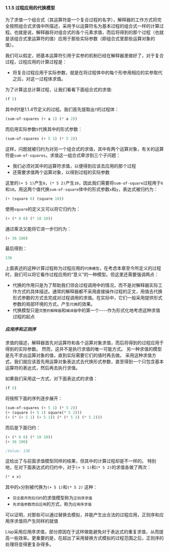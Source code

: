 #### 1.1.5 过程应用的代换模型

为了求值一个组合式（其运算符是一个复合过程的名字），解释器的工作方式将完全按照组合式求值中所描述，采用予以运算符名为基本过程的组合式一样的计算过程。也就是说，解释器将对组合式的各个元素求值，而后将得到的那个过程（也就是该组合式里运算符的值）应用于那些实际参数（即组合式里那些运算对象的值）。

我们可以假定，把基本运算符引用于实参的机制已经在解释器里做好了，对于复合过程，过程应用的计算过程是：

- 将复合过程应用于实际参数，就是在将过程体中的每个形参用相应的实参取代之后，对这一过程体求值。

为了计算这总计算过程，让我们看看下面组合式的求值:

```lisp
(f 5)
```
其中的f是1.1.4节定义的过程。我们首先提取出`f`的过程体：

```lisp
(sum-of-squares (+ a 1) (* a 2))
```

而后用实际参数`5`代换其中的形式参数：

```lisp
(sum-of-squares (+ 5 1) (* 5 2))
```

这样，问题就被归约为对另一个组合式的求值，其中有两个运算对象，有关的运算符是`sum-of-squares`。求值这一组合式牵涉到三个子问题：

- 我们必须对其中的运算符求值，以便得到应该去应用的那个过程
- 还需要求值两个运算对象，以得到过程的实际参数

这里的`(+ 5 1)`产生`6`，`(* 5 2)`产生`10`，因此我们需要将`sum-of-square`过程用于`6`和`10`。用这两个值代换`sum-of-square`体中的形式参数`x`和`y`，表达式被归约为：

```lisp
(+ (square 6) (square 10))
```

使用`square`的定义又可以将它归约为：

```lisp
(+ (* 6 6) (* 10 10))
```

通过乘法又能将它进一步归约为：

```lisp
(+ 36 100)
```

最后得到：

```lisp
136
```

上面表述的这种计算过程称为过程应用的`代换模型`，在考虑本章至今所定义的过程时，我们可以将它看作过程应用的“意义”的一种模型。但这里还需要强调两点：

- 代换的作用只是为了帮助我们领会过程调用中的情况，而不是对解释器实际工作方式的具体描述。通常的解释器都不采用直接操作过程的正文，用值去代换形式参数的方式去完成对过程调用的求值。在实际中，它们一般采用提供形式参数的局部环境的方式，产生`代换`的效果。
- 代换模型只是`完整的解释器`和`编译器`中的第一个----作为形式化地考虑这种求值过程的起点

##### 应用序和正则序

求值的描述，解释器首先对运算符和各个运算对象求值，而后将得到的过程应用于得到的实际参数。
然而，这并不是执行求值的唯一可能方式。
另一种求值的模型是先不求出运算对象的值，直到实际需要它们的值时再去做。
采用这种求值方式，我们就应该首先用运算对象表达式去代换形式参数，直至得到一个只包含基本运算符的表达式，然后再去执行求值。

如果我们采用这一方式，对下面表达式的求值：

```lisp
(f 5)
```

将按照下面的序列逐步展开：

```lisp
(sum-of-squares (+ 5 1) (* 5 2))
(+ (square (+ 5 1) square(* 5 2)))
(+ (* (+ 5 1) (+ 5 1)) (* (* 5 2) (* 5 2)))
```

而后是下面归约：

```lisp
(+ (* 6 6) (* 10 10))
(+ 36 100)

;Value: 136
```

这给出了与前面求值模型同样的结果，但其中的计算过程却是不一样的。
特别地，在对下面表达式的归约中，对于`(+ 5 1)`和`(* 5 2)`的求值各做了两次：

```lisp
(* x x)
```

其中的`x`分别被代换为`(+ 5 1)`和`(* 5 2)`
这种：

- `完全展开而后归约`的求值模型称为`正则序求值`
- `先求值参数而后应用`的方式，称为`应用序求值`

可以证明，对那些可以通过替换去模拟，并能产生出合法的过程应用，正则序和应用序求值将产生同样的就值

Lisp采用应用序求值，部分原因在于这样做能避免对于表达式的重复求值，从而提高一些效率。更重要的是，在超出了采用替换方式模拟的过程范围之后，正则序的处理将变得更复杂得多。